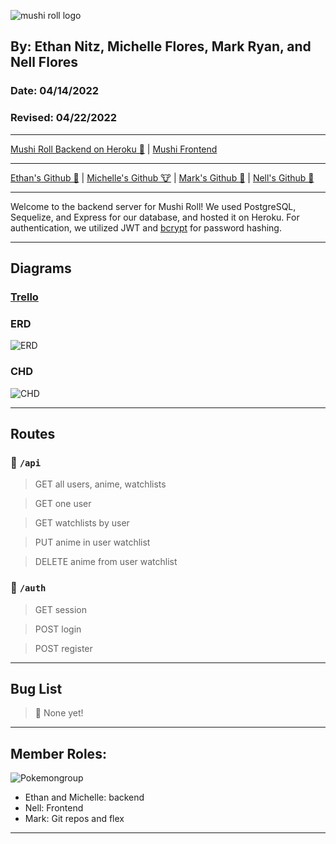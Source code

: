 ![mushi roll logo](https://imgur.com/UuiW73M.png)

<!-- # Mushi Roll 🍣 -->
## By: Ethan Nitz, Michelle Flores, Mark Ryan, and Nell Flores
### Date: 04/14/2022
### Revised: 04/22/2022
***
[Mushi Roll Backend on Heroku 🍣](https://mushi-roll-backend.herokuapp.com/) | [Mushi Frontend](https://github.com/DerWindFish/Mushi_Roll_Frontend/tree/main)

***

[Ethan's Github 🧟](https://github.com/etnitz) | [Michelle's Github 🐮](https://github.com/Michelleflo55) | [Mark's Github 
🦆](https://github.com/DerWindFish/) | [Nell's Github 🌻](https://github.com/nell-djmf)
***
Welcome to the backend server for Mushi Roll! We used PostgreSQL, Sequelize, and Express for our database, and hosted it on Heroku. For authentication, we utilized JWT and [bcrypt](https://github.com/pyca/bcrypt) for password hashing. 
***
## Diagrams

### [Trello](https://trello.com/b/az5Kx2mH/mushi-roll)

### ERD
![ERD](https://i.imgur.com/uziEjLS.png)

### CHD
![CHD](https://i.imgur.com/hYs1g5h.png)

***

## Routes

### 🍙 `/api`
> GET all users, anime, watchlists

> GET one user

> GET watchlists by user

> PUT anime in user watchlist

> DELETE anime from user watchlist

### 🍡 `/auth`
> GET session 

> POST login

> POST register

*** 

## Bug List
> 🐛 None yet! 
***
## Member Roles: 
![Pokemongroup](https://i.pinimg.com/originals/db/6e/cc/db6ecc729b12773b5518e3754c8ac329.png)
- Ethan and Michelle: backend
- Nell: Frontend
- Mark: Git repos and flex
***

